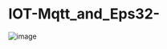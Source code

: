 # IOT-Mqtt_and_Eps32-


![image](https://github.com/vmp-bb/IOT-Mqtt_and_Eps32-/assets/63284082/972e3714-18bc-4287-a9c0-f4c57ad6a800)
